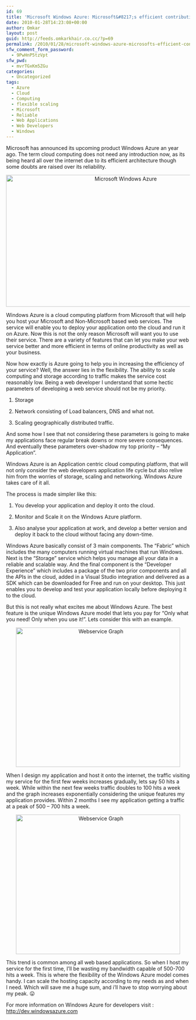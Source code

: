 ```yaml
---
id: 69
title: 'Microsoft Windows Azure: Microsoft&#8217;s efficient contribution to the Cloud computing trend'
date: 2010-01-28T14:23:08+00:00
author: Omkar
layout: post
guid: http://feeds.omkarkhair.co.cc/?p=69
permalink: /2010/01/28/microsoft-windows-azure-microsofts-efficient-contribution-to-the-cloud-computing-trend/
sfw_comment_form_password:
  - 9PwHnP5tzVpt
sfw_pwd:
  - mvrTGxKm5ZGu
categories:
  - Uncategorized
tags:
  - Azure
  - Cloud
  - Computing
  - flexible scaling
  - Microsoft
  - Reliable
  - Web Applications
  - Web Developers
  - Windows
---
```

Microsoft has announced its upcoming product Windows Azure an year ago. The term cloud computing does not need any introduction now, as its being heard all over the internet due to its efficient architecture though some doubts are raised over its reliability.

<p style="text-align: center;">
  <img src="http://lh4.ggpht.com/_Tf3uLIahhCQ/StSnh6V4c_I/AAAAAAAAAWQ/elxii5HBfp8/s800/azureplatform_web.jpg" border="0" alt="Microsoft Windows Azure" width="640" height="360" />
</p>

Windows Azure is a cloud computing platform from Microsoft that will help you host your Microsoft and Non-Microsoft based web services. The service will enable you to deploy your application onto the cloud and run it on Azure. Now this is not the only reason Microsoft will want you to use their service. There are a variety of features that can let you make your web service better and more efficient in terms of online productivity as well as your business.

Now how exactly is Azure going to help you in increasing the efficiency of your service? Well, the answer lies in the flexibility. The ability to scale computing and storage according to traffic makes the service cost reasonably low. Being a web developer I understand that some hectic parameters of developing a web service should not be my priority.

1) Storage

2) Network consisting of Load balancers, DNS and what not.

3) Scaling geographically distributed traffic.

And some how I see that not considering these parameters is going to make my applications face regular break downs or more severe consequences. And eventually these parameters over-shadow my top priority &#8211; &#8220;My Application&#8221;.

Windows Azure is an Application centric cloud computing platform, that will not only consider the web developers application life cycle but also relive him from the worries of storage, scaling and networking. Windows Azure takes care of it all.

The process is made simpler like this:

1) You develop your application and deploy it onto the cloud.

2) Monitor and Scale it on the Windows Azure platform.

3) Also analyse your application at work, and develop a better version and deploy it back to the cloud without facing any down-time.

Windows Azure basically consist of 3 main components. The &#8220;Fabric&#8221; which includes the many computers running virtual machines that run Windows. Next is the &#8220;Storage&#8221; service which helps you manage all your data in a reliable and scalable way. And the final component is the &#8220;Developer Experience&#8221; which includes a package of the two prior components and all the APIs in the cloud, added in a Visual Studio integration and delivered as a SDK which can be downloaded for Free and run on your desktop. This just enables you to develop and test your application locally before deploying it to the cloud.

But this is not really what excites me about Windows Azure. The best feature is the unique Windows Azure model that lets you pay for &#8220;Only what you need! Only when you use it!&#8221;. Lets consider this with an example.

<p style="text-align: center;">
  <img src="http://lh4.ggpht.com/_Tf3uLIahhCQ/StSmi8uYXQI/AAAAAAAAAVY/SrvPOE_nDfs/s800/azure1.JPG" border="0" alt="Webservice Graph" width="450" height="381" />
</p>

When I design my application and host it onto the internet, the traffic visiting my service for the first few weeks increases gradually, lets say 50 hits a week. While within the next few weeks traffic doubles to 100 hits a week and the graph increases exponentially considering the unique features my application provides. Within 2 months I see my application getting a traffic at a peak of 500 &#8211; 700 hits a week.

<p style="text-align: center;">
  <img src="http://lh3.ggpht.com/_Tf3uLIahhCQ/StSmjaQZnuI/AAAAAAAAAVc/9MuqlIYFO6w/s800/azure2.JPG" border="0" alt="Webservice Graph" width="450" height="381" />
</p>

This trend is common among all web based applications. So when I host my service for the first time, I&#8217;ll be wasting my bandwidth capable of 500-700 hits a week. This is where the flexibility of the Windows Azure model comes handy. I can scale the hosting capacity according to my needs as and when I need. Which will save me a huge sum, and i&#8217;ll have to stop worrying about my peak. 😛

For more information on Windows Azure for developers visit : <a href="http://dev.windowsazure.com" target="_blank">http://dev.windowsazure.com</a>